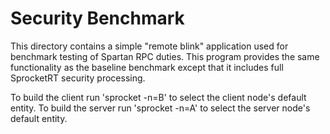 
Security Benchmark
==================

This directory contains a simple "remote blink" application used for benchmark testing of
Spartan RPC duties. This program provides the same functionality as the baseline benchmark
except that it includes full SprocketRT security processing.

To build the client run 'sprocket -n=B' to select the client node's default entity.
To build the server run 'sprocket -n=A' to select the server node's default entity.

